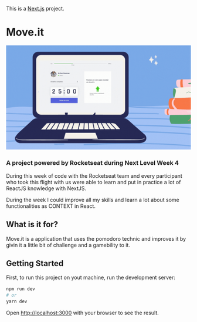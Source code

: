 This is a [Next.js](https://nextjs.org/) project.

# Move.it 

![Interface of the project.](https://github.com/arthurgusma/move-it-NLW4/blob/main/git_content/next-env.d.gif)

### A project powered by Rocketseat during Next Level Week 4

During this week of code with the Rocketseat team and every participant who took this flight with us were able to learn and put in practice a lot of ReactJS knowledge with NextJS.

During the week I could improve all my skills and learn a lot about some functionalities as CONTEXT in React.

## What is it for? 

Move.it is a application that uses the pomodoro technic and improves it by givin it a little bit of challenge and a gamebility to it.

## Getting Started

First, to run this project on yout machine, run the development server:

```bash
npm run dev
# or
yarn dev
```

Open [http://localhost:3000](http://localhost:3000) with your browser to see the result.